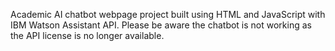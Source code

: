 Academic AI chatbot webpage project built using HTML and JavaScript with IBM Watson Assistant API.
Please be aware the chatbot is not working as the API license is no longer available.
